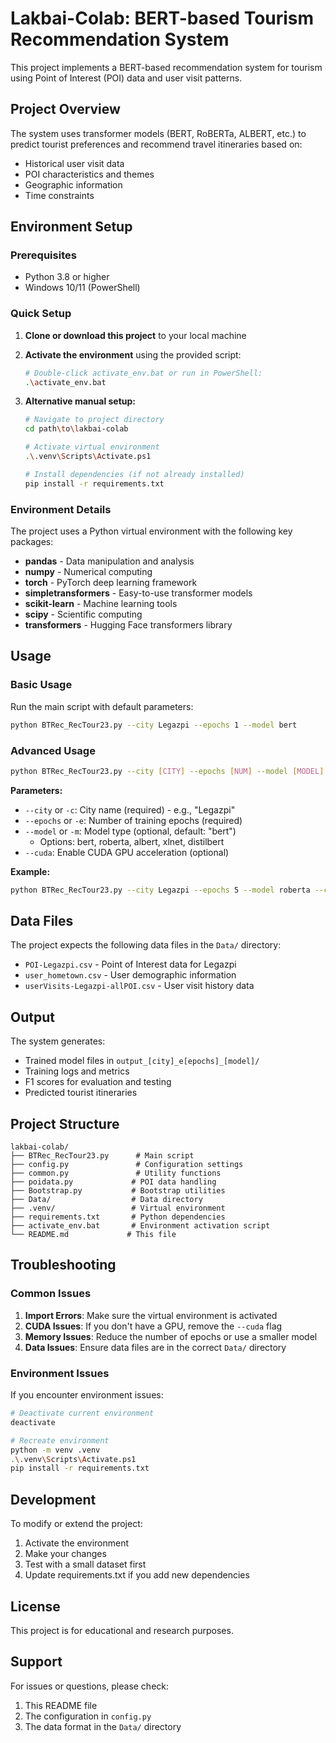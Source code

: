 # Lakbai-Colab: BERT-based Tourism Recommendation System

This project implements a BERT-based recommendation system for tourism using Point of Interest (POI) data and user visit patterns.

## Project Overview

The system uses transformer models (BERT, RoBERTa, ALBERT, etc.) to predict tourist preferences and recommend travel itineraries based on:
- Historical user visit data
- POI characteristics and themes
- Geographic information
- Time constraints

## Environment Setup

### Prerequisites
- Python 3.8 or higher
- Windows 10/11 (PowerShell)

### Quick Setup

1. **Clone or download this project** to your local machine

2. **Activate the environment** using the provided script:
   ```bash
   # Double-click activate_env.bat or run in PowerShell:
   .\activate_env.bat
   ```

3. **Alternative manual setup:**
   ```bash
   # Navigate to project directory
   cd path\to\lakbai-colab

   # Activate virtual environment
   .\.venv\Scripts\Activate.ps1

   # Install dependencies (if not already installed)
   pip install -r requirements.txt
   ```

### Environment Details

The project uses a Python virtual environment with the following key packages:
- **pandas** - Data manipulation and analysis
- **numpy** - Numerical computing
- **torch** - PyTorch deep learning framework
- **simpletransformers** - Easy-to-use transformer models
- **scikit-learn** - Machine learning tools
- **scipy** - Scientific computing
- **transformers** - Hugging Face transformers library

## Usage

### Basic Usage

Run the main script with default parameters:
```bash
python BTRec_RecTour23.py --city Legazpi --epochs 1 --model bert
```

### Advanced Usage

```bash
python BTRec_RecTour23.py --city [CITY] --epochs [NUM] --model [MODEL] [--cuda]
```

**Parameters:**
- `--city` or `-c`: City name (required) - e.g., "Legazpi"
- `--epochs` or `-e`: Number of training epochs (required)
- `--model` or `-m`: Model type (optional, default: "bert")
  - Options: bert, roberta, albert, xlnet, distilbert
- `--cuda`: Enable CUDA GPU acceleration (optional)

**Example:**
```bash
python BTRec_RecTour23.py --city Legazpi --epochs 5 --model roberta --cuda
```

## Data Files

The project expects the following data files in the `Data/` directory:
- `POI-Legazpi.csv` - Point of Interest data for Legazpi
- `user_hometown.csv` - User demographic information
- `userVisits-Legazpi-allPOI.csv` - User visit history data

## Output

The system generates:
- Trained model files in `output_[city]_e[epochs]_[model]/`
- Training logs and metrics
- F1 scores for evaluation and testing
- Predicted tourist itineraries

## Project Structure

```
lakbai-colab/
├── BTRec_RecTour23.py      # Main script
├── config.py               # Configuration settings
├── common.py               # Utility functions
├── poidata.py             # POI data handling
├── Bootstrap.py           # Bootstrap utilities
├── Data/                  # Data directory
├── .venv/                 # Virtual environment
├── requirements.txt       # Python dependencies
├── activate_env.bat       # Environment activation script
└── README.md             # This file
```

## Troubleshooting

### Common Issues

1. **Import Errors**: Make sure the virtual environment is activated
2. **CUDA Issues**: If you don't have a GPU, remove the `--cuda` flag
3. **Memory Issues**: Reduce the number of epochs or use a smaller model
4. **Data Issues**: Ensure data files are in the correct `Data/` directory

### Environment Issues

If you encounter environment issues:
```bash
# Deactivate current environment
deactivate

# Recreate environment
python -m venv .venv
.\.venv\Scripts\Activate.ps1
pip install -r requirements.txt
```

## Development

To modify or extend the project:

1. Activate the environment
2. Make your changes
3. Test with a small dataset first
4. Update requirements.txt if you add new dependencies

## License

This project is for educational and research purposes.

## Support

For issues or questions, please check:
1. This README file
2. The configuration in `config.py`
3. The data format in the `Data/` directory